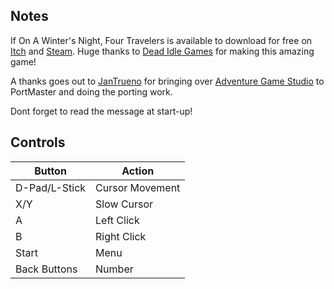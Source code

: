 ## Notes

If On A Winter's Night, Four Travelers is available to download for free on [Itch](https://laurahunt.itch.io/if-on-a-winters-night-four-travelers) and [Steam](https://store.steampowered.com/app/1603980/If_On_A_Winters_Night_Four_Travelers/). Huge thanks to [Dead Idle Games](https://twitter.com/deadidlegames) for making this amazing game!

A thanks goes out to [JanTrueno](https://github.com/JanTrueno) for bringing over [Adventure Game Studio](https://www.adventuregamestudio.co.uk/) to PortMaster and doing the porting work. 

Dont forget to read the message at start-up!

## Controls

| Button | Action |
|--|--| 
|D-Pad/L-Stick|Cursor Movement|
|X/Y|Slow Cursor|
|A|Left Click|
|B|Right Click|
|Start|Menu|
|Back Buttons|Number|


